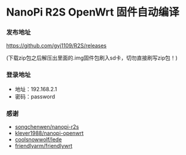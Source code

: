 # NanoPi R2S OpenWrt 固件自动编译

### 发布地址

https://github.com/gyj1109/R2S/releases

(下载zip包之后解压出里面的.img固件包刷入sd卡，切勿直接刷写zip包！)

### 登录地址

- 地址：192.168.2.1
- 密码：password

### 感谢

* [songchenwen/nanopi-r2s](https://github.com/songchenwen/nanopi-r2s)
* [klever1988/nanopi-openwrt](https://github.com/klever1988/nanopi-openwrt)
* [coolsnowwolf/lede](https://github.com/coolsnowwolf/lede)
* [friendlyarm/friendlywrt](https://github.com/friendlyarm/friendlywrt)

